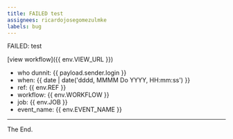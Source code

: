 ```yaml
---
title: FAILED test
assignees: ricardojosegomezulmke
labels: bug
---
```


FAILED: test


[view workflow]({{ env.VIEW_URL }})


- who dunnit: {{ payload.sender.login }}
- when: {{ date | date('dddd, MMMM Do YYYY, HH:mm:ss') }}
- ref: {{ env.REF }}
- workflow: {{ env.WORKFLOW }}
- job: {{ env.JOB }}
- event_name: {{ env.EVENT_NAME }}


---
The End.
